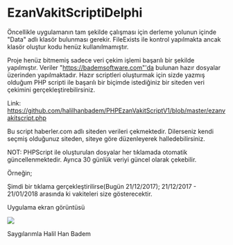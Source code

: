 # EzanVakitScriptiDelphi

Öncellikle uygulamanın tam şekilde çalışması için derleme yolunun içinde "Data" adlı klasör bulunması gerekir. FileExists ile kontrol yapılmakta ancak klasör oluştur kodu henüz kullanılmamıştır.

Proje henüz bitmemiş sadece veri çekim işlemi başarılı bir şekilde yapılmıştır. Veriler "https://bademsoftware.com"'da bulunan hazır dosyalar üzerinden yapılmaktadır. Hazır scriptleri oluşturmak için sizde yazmış olduğum PHP scripti ile başarılı bir biçimde istediğiniz bir siteden veri çekimini gerçekleştirebilirsiniz.

Link: https://github.com/halilhanbadem/PHPEzanVakitScriptV1/blob/master/ezanvakitscript.php

Bu script haberler.com adlı siteden verileri çekmektedir. Dilerseniz kendi seçmiş olduğunuz siteden, siteye göre düzenleyerek halledebilirsiniz.

NOT: PHPScript ile oluşturulan dosyalar her tıklamada otomatik güncellenmektedir. Ayrıca 30 günlük veriyi güncel olarak çekebilir.

Örneğin;

Şimdi bir tıklama gerçekleştirilirse(Bugün 21/12/2017);
21/12/2017 - 21/01/2018 arasında ki vakiteleri size gösterecektir.

Uygulama ekran görüntüsü

<a href="https://hizliresim.com/mJYP9y"><img src="https://i.hizliresim.com/mJYP9y.png"></a>


Saygılarımla
Halil Han Badem
